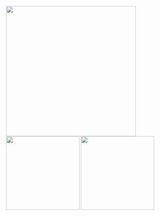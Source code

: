 <img src="https://github.com/user-attachments/assets/8c7b42e6-c17c-4a50-8a6f-3bebe4c446a7" width="354" />
<img src="https://github.com/user-attachments/assets/9f6d77ee-2082-406f-b394-b85b8285dfdc" width="200" />
<img src="https://github.com/user-attachments/assets/6ee4f856-ee56-4447-adcd-aff5bb2e140a" width="200" />
